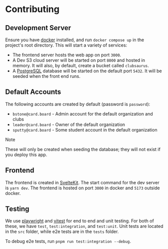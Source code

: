 # Contributing

## Development Server

Ensure you have [docker](https://www.docker.com/) installed, and run `docker compose up` in the project's root directory. This will start a variety of services:

- The frontend server hosts the web app on port `3000`.
- A Dev S3 cloud server will be started on port `8000` and hosted in memory. It will also, by default, create a bucket called `clubsaurus`.
- A [PostgreSQL](https://www.postgresql.org/) database will be started on the default port `5432`. It will be seeded when the front end runs.

## Default Accounts

The following accounts are created by default (password is `password`):

- `bstone@card.board` - Admin account for the default organization and clubs
- `leader@card.board` - Owner of the default organization
- `sputty@card.board` - Some student account in the default organization

> [!NOTE]
> These will only be created when seeding the database; they will not exist if you deploy this app.

## Frontend

The frontend is created in [SvelteKit](https://kit.svelte.dev/). The start command for the dev server is `yarn dev`. The frontend is hosted on port `3000` in docker and `5173` outside docker.

## Testing

We use [playwright](https://playwright.dev/) and [vitest](https://vitest.dev/) for end to end and unit testing. For both of these, we have `test`, `test:integration`, and `test:unit`. Unit tests are located in the `src` folder, while e2e tests are in the `tests` folder.

To debug e2e tests, run `pnpm run test:integration --debug`.
